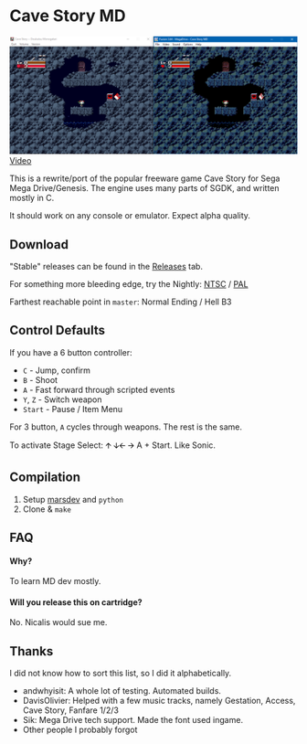 # Cave Story MD
![Comparison Shot](doc/screen01.png)
[Video](http://www.youtube.com/watch?v=aZU133ekDVk)

This is a rewrite/port of the popular freeware game Cave Story for Sega Mega Drive/Genesis.
The engine uses many parts of SGDK, and written mostly in C.

It should work on any console or emulator. Expect alpha quality.

## Download
"Stable" releases can be found in the [Releases](https://github.com/andwn/cave-story-md/releases) tab.

For something more bleeding edge, try the Nightly: [NTSC](http://www.cavestory.org/md/nightly.zip) / [PAL](http://www.cavestory.org/md/nightlypal.zip) <br/>

Farthest reachable point in `master`: Normal Ending / Hell B3

## Control Defaults
If you have a 6 button controller:

- `C` - Jump, confirm
- `B` - Shoot
- `A` - Fast forward through scripted events
- `Y`, `Z` - Switch weapon
- `Start` - Pause / Item Menu

For 3 button, `A` cycles through weapons. The rest is the same.

To activate Stage Select: 🡩 🡫🡨 🡪  A + Start. Like Sonic. 

## Compilation
1. Setup [marsdev](https://github.com/andwn/marsdev) and `python`
2. Clone & `make`

## FAQ
#### Why?
To learn MD dev mostly.

#### Will you release this on cartridge?
No. Nicalis would sue me.

## Thanks
I did not know how to sort this list, so I did it alphabetically.

- andwhyisit: A whole lot of testing. Automated builds.
- DavisOlivier: Helped with a few music tracks, namely Gestation, Access, Cave Story, Fanfare 1/2/3
- Sik: Mega Drive tech support. Made the font used ingame.
- Other people I probably forgot
